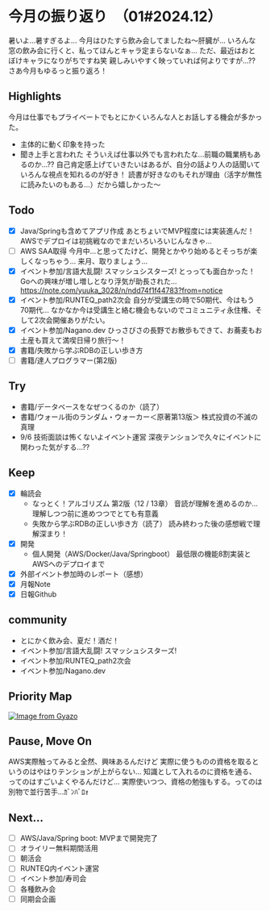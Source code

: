 # 今月の振り返り　（01#2024.12）

<!-- ひとこと -->
暑いよ...暑すぎるよ...
今月はひたすら飲み会してましたね〜肝臓が...
いろんな窓の飲み会に行くと、私ってほんとキャラ定まらないなぁ...
ただ、最近はおとぼけキャラになりがちですね笑
親しみいやすく映っていれば何よりですが...??さあ今月もゆるっと振り返ろ！

## Highlights

<!-- 褒められたこと、うまくいったこと、楽しかったこと -->
今月は仕事でもプライベートでもとにかくいろんな人とお話しする機会が多かった。
- 主体的に動く印象を持った
- 聞き上手と言われた
そういえば仕事以外でも言われたな...前職の職業柄もあるのか...??
自己肯定感上げていきたいはあるが、自分の話より人の話聞いていろんな視点を知れるのが好き！
読書が好きなのもそれが理由（活字が無性に読みたいのもある...）だから嬉しかった〜

## Todo

<!-- 先月立てた目標に対して、達成できたか -->

- [x] Java/Springも含めてアプリ作成
      あとちょいでMVP程度には実装進んだ！
      AWSでデプロイは初挑戦なのでまだいろいろいじんなきゃ...
- [ ] AWS SAA取得
      今月中...と思ってたけど、開発とかやり始めるとそっちが楽しくなっちゃう...
      来月、取りましょう...
- [x] イベント参加/言語大乱闘! スマッシュシスターズ!
      とっっても面白かった！Goへの興味が増し増しとなり浮気が助長された...
      https://note.com/yuuka_3028/n/ndd74f1f44783?from=notice
- [x] イベント参加/RUNTEQ_path2次会
      自分が受講生の時で50期代、今はもう70期代...
      なかなか今は受講生と絡む機会もないのでコミュニティ永住権、そして2次会開催ありがたい。
- [x] イベント参加/Nagano.dev
      ひっさびさの長野でお散歩もできて、お蕎麦もお土産も買えて満喫日帰り旅行〜！
- [x] 書籍/失敗から学ぶRDBの正しい歩き方
- [ ] 書籍/達人プログラマー(第2版)

## Try

<!-- Todo以外に挑戦したこと、新しく始めたこと -->
- 書籍/データベースをなぜつくるのか（読了）
- 書籍/ウォール街のランダム・ウォーカー＜原著第13版＞ 株式投資の不滅の真理 
- 9/6 技術面談は怖くないよイベント運営
  深夜テンションで久々にイベントに関わった気がする...??
## Keep
- [x] 輪読会
  - なっとく！アルゴリズム 第2版（12 / 13章）
    音読が理解を進めるのか...理解しつつ前に進めつつでとても有意義
  - 失敗から学ぶRDBの正しい歩き方（読了）
    読み終わった後の感想戦で理解深まり！
- [x] 開発
  - 個人開発（AWS/Docker/Java/Springboot）
    最低限の機能8割実装とAWSへのデプロイまで
- [x] 外部イベント参加時のレポート（感想）
- [x] 月報Note
- [x] 日報Github

<!-- 先月から継続していることの進捗・やり切ったこと、維持できている挑戦 -->

## community
- とにかく飲み会、夏だ！酒だ！
- イベント参加/言語大乱闘! スマッシュシスターズ!
- イベント参加/RUNTEQ_path2次会
- イベント参加/Nagano.dev

## Priority Map

<!-- 現状の優先順位(x,y軸に位置どり)、今後どの軸方面へ伸ばしていきたいと考えてるか(矢印)を視覚化 -->

[![Image from Gyazo](https://i.gyazo.com/800c13c407a4d40f7bd1121fd2a40648.png)](https://gyazo.com/800c13c407a4d40f7bd1121fd2a40648)

## Pause, Move On

<!-- ネガティブ要素から今後どう活かすか宣言、ちょっとは吐き出させてくれ -->
AWS実際触ってみると全然、興味あるんだけど
実際に使うものの資格を取るというのはやはりテンションが上がらない...
知識として入れるのに資格を通る、ってのはすごいよくやるんだけど...
実際使いつつ、資格の勉強もする。ってのは別物で並行苦手...ｶﾞﾝﾊﾞﾛｫ
## Next...
- [ ] AWS/Java/Spring boot: MVPまで開発完了
- [ ] オライリー無料期間活用
- [ ] 朝活会
- [ ] RUNTEQ内イベント運営
- [ ] イベント参加/寿司会
- [ ] 各種飲み会
- [ ] 同期会企画
